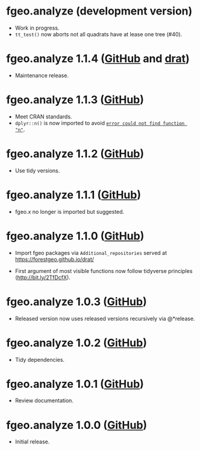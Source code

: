 # fgeo.analyze (development version)

* Work in progress.
* `tt_test()` now aborts not all quadrats have at lease one tree (#40).

# fgeo.analyze 1.1.4 ([GitHub](https://github.com/forestgeo/fgeo.analyze/releases) and [drat](https://forestgeo.github.io/drat/))

* Maintenance release.

# fgeo.analyze 1.1.3  ([GitHub](https://github.com/forestgeo/fgeo.analyze/releases))

* Meet CRAN standards.
* `dplyr::n()` is now imported to avoid [`error could not find function "n"`](https://dplyr.tidyverse.org/news/index.html#breaking-changes).

# fgeo.analyze 1.1.2  ([GitHub](https://github.com/forestgeo/fgeo.analyze/releases))

* Use tidy versions.

# fgeo.analyze 1.1.1  ([GitHub](https://github.com/forestgeo/fgeo.analyze/releases))

* fgeo.x no longer is imported but suggested.

# fgeo.analyze 1.1.0 ([GitHub](https://github.com/forestgeo/fgeo.analyze/releases))

* Import fgeo packages via `Additional_repositories` served at <https://forestgeo.github.io/drat/>

* First argument of most visible functions now follow tidyverse principles (<http://bit.ly/2TfDcfX>).

# fgeo.analyze 1.0.3  ([GitHub](https://github.com/forestgeo/fgeo.analyze/releases))

* Released version now uses released versions recursively via @*release.

# fgeo.analyze 1.0.2 ([GitHub](https://github.com/forestgeo/fgeo.analyze/releases))

* Tidy dependencies.

# fgeo.analyze 1.0.1 ([GitHub](https://github.com/forestgeo/fgeo.analyze/releases))

* Review documentation.

# fgeo.analyze 1.0.0 ([GitHub](https://github.com/forestgeo/fgeo.analyze/releases))

* Initial release.
